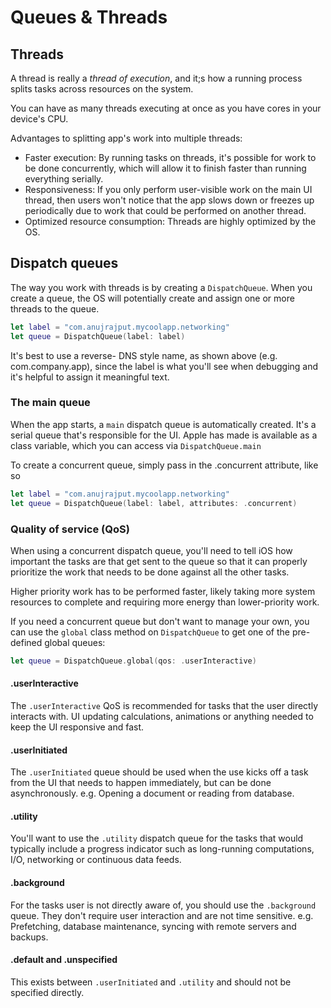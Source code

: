 #  Queues & Threads

## Threads
A thread is really a *thread of execution*, and it;s how a running process splits tasks across resources on the system.

You can have as many threads executing at once as you have cores in your device's CPU.

Advantages to splitting app's work into multiple threads:
- Faster execution: By running tasks on threads, it's possible for work to be done concurrently, which will allow it to finish faster than running everything serially.
- Responsiveness: If you only perform user-visible work on the main UI thread, then users won't notice that the app slows down or freezes up periodically due to work that could be performed on another thread.
- Optimized resource consumption: Threads are highly optimized by the OS.

## Dispatch queues
The way you work with threads is by creating a `DispatchQueue`. When you create a queue, the OS will potentially create and assign one or more threads to the queue.

```swift
let label = "com.anujrajput.mycoolapp.networking"
let queue = DispatchQueue(label: label)
```
It's best to use a reverse- DNS style name, as shown above (e.g. com.company.app), since the label is what you'll see when debugging and it's helpful to assign it meaningful text.

### The main queue
When the app starts, a  `main` dispatch queue is automatically created. It's a serial queue that's responsible for the UI. Apple has made is available as a class variable, which you can access via `DispatchQueue.main`

To create a concurrent queue, simply pass in the .concurrent attribute, like so
```swift
let label = "com.anujrajput.mycoolapp.networking"
let queue = DispatchQueue(label: label, attributes: .concurrent)
```
### Quality of service (QoS)
When using a concurrent dispatch queue, you'll need to tell iOS how important the tasks are that get sent to the queue so that it can properly prioritize the work that needs to be done against all the other tasks.

Higher priority work has to be performed faster, likely taking more system resources to complete and requiring more energy than lower-priority work.

If you need a concurrent queue but don't want to manage your own, you can use the `global` class method on `DispatchQueue` to get one of the pre-defined global queues:
```swift
let queue = DispatchQueue.global(qos: .userInteractive)
```

#### .userInteractive
The `.userInteractive` QoS is recommended for tasks that the user directly interacts with. UI updating calculations, animations or anything needed to keep the UI responsive and fast.

#### .userInitiated
The `.userInitiated` queue should be used when the use kicks off a task from the UI that needs to happen immediately, but can be done asynchronously. e.g. Opening a document or reading from database. 

#### .utility
You'll want to use the `.utility` dispatch queue for the tasks that would typically include a progress indicator such as long-running computations, I/O, networking or continuous data feeds.

#### .background
For the tasks user is not directly aware of, you should use the `.background` queue. They don't require user interaction and are not time sensitive. e.g. Prefetching, database maintenance, syncing with remote servers and backups.

#### .default and .unspecified
This exists between `.userInitiated` and `.utility` and should not be specified directly.
